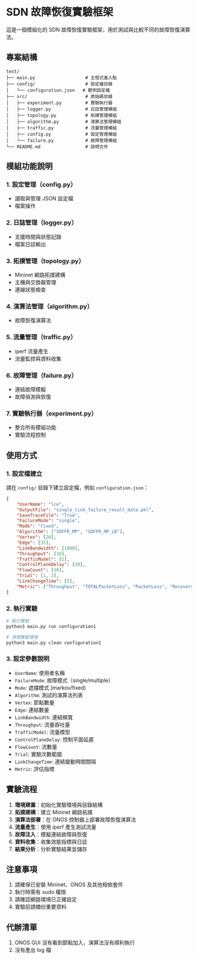 # SDN 故障恢復實驗框架

這是一個模組化的 SDN 故障恢復實驗框架，用於測試與比較不同的故障恢復演算法。

## 專案結構

```
test/
├── main.py                   # 主程式進入點
├── config/                   # 設定檔目錄
│   └── configuration.json   # 範例設定檔
├── src/                      # 原始碼目錄
│   ├── experiment.py         # 實驗執行器
│   ├── logger.py             # 日誌管理模組
│   ├── topology.py           # 拓撲管理模組
│   ├── algorithm.py          # 演算法管理模組
│   ├── traffic.py            # 流量管理模組
│   ├── config.py             # 設定管理模組
│   └── failure.py            # 故障管理模組
└── README.md                 # 說明文件
```

## 模組功能說明

### 1. 設定管理（config.py）
- 讀取與管理 JSON 設定檔
- 檔案操作

### 2. 日誌管理（logger.py）
- 支援時間與狀態記錄
- 檔案日誌輸出

### 3. 拓撲管理（topology.py）
- Mininet 網路拓撲建構
- 主機與交換器管理
- 連線狀態檢查

### 4. 演算法管理（algorithm.py）
- 故障恢復演算法

### 5. 流量管理（traffic.py）
- iperf 流量產生
- 流量監控與資料收集

### 6. 故障管理（failure.py）
- 連結故障模擬
- 故障偵測與恢復

### 7. 實驗執行器（experiment.py）
- 整合所有模組功能
- 實驗流程控制

## 使用方式

### 1. 設定檔建立

請在 `config/` 目錄下建立設定檔，例如 `configuration.json`：

```json
{
    "UserName": "lce",
    "OutputFile": "single_link_failure_result_data.pkl",
    "SaveTraceFile": "True",
    "FailureMode": "single",
    "Mode": "fixed",
    "Algorithm": ["SDFFR_MP", "SDFFR_MP_LB"],
    "Vertex": [20],
    "Edge": [35],
    "LinkBandwidth": [1000],
    "Throughput": [10],
    "TrafficModel": [1],
    "ControlPlaneDelay": [20],
    "FlowCount": [30],
    "Trial": [1, 2],
    "LinkChangeTime": [5],
    "Metric": ["Throughput", "TOTALPacketLoss", "PacketLoss", "RecoveryDelay"]
}
```

### 2. 執行實驗

```bash
# 執行實驗
python3 main.py run configuration1

# 清理實驗環境
python3 main.py clean configuration1
```


### 3. 設定參數說明

- `UserName`: 使用者名稱
- `FailureMode`: 故障模式（single/multiple）
- `Mode`: 遮擋模式 (markov/fixed)
- `Algorithm`: 測試的演算法列表
- `Vertex`: 節點數量
- `Edge`: 連結數量
- `LinkBandwidth`: 連結頻寬
- `Throughput`: 流量吞吐量
- `TrafficModel`: 流量模型
- `ControlPlaneDelay`: 控制平面延遲
- `FlowCount`: 流數量
- `Trial`: 實驗次數範圍
- `LinkChangeTime`: 連結變動時間間隔
- `Metric`: 評估指標

## 實驗流程

1. **環境建置**：初始化實驗環境與目錄結構
2. **拓撲建構**：建立 Mininet 網路拓撲
3. **演算法部署**：在 ONOS 控制器上部署故障恢復演算法
4. **流量產生**：使用 iperf 產生測試流量
5. **故障注入**：模擬連結故障與恢復
6. **資料收集**：收集效能指標與日誌
7. **結果分析**：分析實驗結果並儲存

## 注意事項

1. 請確保已安裝 Mininet、ONOS 及其他相依套件
2. 執行時需有 sudo 權限
3. 請確認網路環境已正確設定
4. 實驗前請備份重要資料

## 代辦清單
1. ONOS GUI 沒有看到節點加入，演算法沒有順利執行
2. 沒有產出 log 檔
